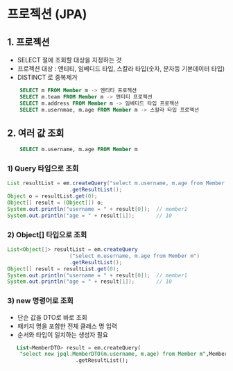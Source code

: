# 프로젝션 (JPA)

## 1. 프로젝션

- SELECT 절에 조회할 대상을 지정하는 것
- 프로젝션 대상 : 앤티티, 임베디드 타입, 스칼라 타입(숫자, 문자등 기본데이터 타입)
- DISTINCT 로 중복제거

```sql
    SELECT m FROM Member m -> 엔티티 프로젝션
    SELECT m.team FROM Member m -> 앤티티 프로젝션
    SELECT m.address FROM Member m -> 임베디드 타입 프로젝션
    SELECT m.usernmae, m.age FROM Member m -> 스칼라 타입 프로젝션
```

## 2. 여러 값 조회

```sql
    SELECT m.username, m.age FROM Member m
```

### 1) Query 타입으로 조회

```java
List resultList = em.createQuery("select m.username, m.age from Member m")
                    .getResultList();
Object o = resultList.get(0);
Object[] result = (Object[]) o;
System.out.println("username = " + result[0]);  // member1
System.out.println("age = " + result[1]);       // 10
```

### 2) Object[] 타입으로 조회

```java
List<Object[]> resultList = em.createQuery
                    ("select m.username, m.age from Member m")
                    .getResultList();
Object[] result = resultList.get(0);
System.out.println("username = " + result[0]);  // member1
System.out.println("age = " + result[1]);       // 10
```

### 3) new 명령어로 조회

- 단순 값을 DTO로 바로 조회
- 패키지 명을 포함한 전체 클래스 명 입력
- 순서와 타입이 일치하는 생성자 필요

```sql
   List<MemberDTO> result = em.createQuery(
    "select new jpql.MemberDTO(m.username, m.age) from Member m",MemberDTO.class)
                      .getResultList();
```
